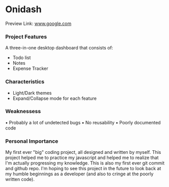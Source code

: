 # Onidash

Preview Link: www.google.com

### Project Features
A three-in-one desktop dashboard that consists of:
* Todo list
* Notes
* Expense Tracker

### Characteristics
* Light/Dark themes
* Expand/Collapse mode for each feature

### Weaknessess
• Probably a lot of undetected bugs
• No reusability
• Poorly documented code

### Personal Importance
My first ever "big" coding project, all designed and written by myself. This project helped me to practice my javascript and helped me to realize that I'm actually progressing my knowledge. This is also my first ever git commit and github repo. I'm hoping to see this project in the future to look back at my humble beginnings as a developer (and also to cringe at the poorly written code).
